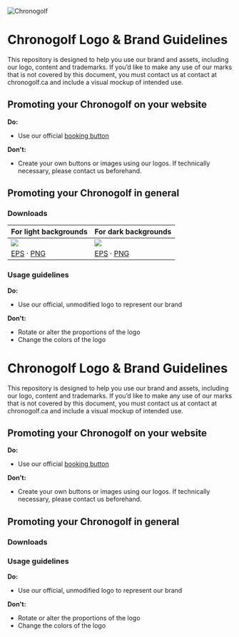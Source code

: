 ![Chronogolf][crest]

Chronogolf Logo & Brand Guidelines
==========

This repository is designed to help you use our brand and assets, including our logo, content and trademarks. If you’d like to make any use of our marks that is not covered by this document, you must contact us at contact at chronogolf.ca and include a visual mockup of intended use.

## Promoting your Chronogolf on your website

**Do:**
- Use our official [booking button](https://github.com/chronogolf/booking-button)

**Don't:**
- Create your own buttons or images using our logos. If technically necessary, please contact us beforehand.

## Promoting your Chronogolf in general

### Downloads
For light backgrounds | For dark backgrounds
--- | ---
![][preview-light] | ![][preview-dark]
[EPS](https://github.com/chronogolf/logo-brand/raw/master/eps/chronogolf-logo.eps) · [PNG](https://github.com/chronogolf/logo-brand/raw/master/png/chronogolf-logo-LC.png) | [EPS](https://github.com/chronogolf/logo-brand/raw/master/eps/chronogolf-logo.eps) · [PNG](https://github.com/chronogolf/logo-brand/raw/master/png/chronogolf-logo-LW.png)

### Usage guidelines

**Do:**
- Use our official, unmodified logo to represent our brand


**Don't:**
- Rotate or alter the proportions of the logo
- Change the colors of the logo 

Chronogolf Logo & Brand Guidelines
==========

This repository is designed to help you use our brand and assets, including our logo, content and trademarks. If you’d like to make any use of our marks that is not covered by this document, you must contact us at contact at chronogolf.ca and include a visual mockup of intended use.

## Promoting your Chronogolf on your website

**Do:**
- Use our official [booking button](https://github.com/chronogolf/booking-button)

**Don't:**
- Create your own buttons or images using our logos. If technically necessary, please contact us beforehand.

## Promoting your Chronogolf in general

### Downloads


### Usage guidelines

**Do:**
- Use our official, unmodified logo to represent our brand


**Don't:**
- Rotate or alter the proportions of the logo
- Change the colors of the logo 

[preview-light]: http://chronogolf.s3.amazonaws.com/promotionals/logos/preview--transparent.png
[preview-dark]: http://chronogolf.s3.amazonaws.com/promotionals/logos/preview--transparent-dark.png
[crest]: http://chronogolf.s3.amazonaws.com/promotionals/logos/cg-crest.png


